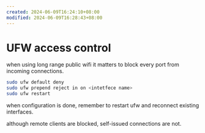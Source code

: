 ```yaml
---
created: 2024-06-09T16:24:10+08:00
modified: 2024-06-09T16:28:43+08:00
---
```


# UFW access control

when using long range public wifi it matters to block every port from incoming connections.

```bash
sudo ufw default deny
sudo ufw prepend reject in on <intetfece name>
sudo ufw restart
```

when configuration is done, remember to restart ufw and reconnect existing interfaces.

although remote clients are blocked, self-issued connections are not.
